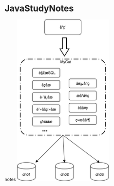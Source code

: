 # JavaStudyNotes
notes
![title](https://raw.githubusercontent.com/linzwgit/gitnote-images/master/gitnoteimages/2019/08/09/1565360919513-1565360919514.png)
